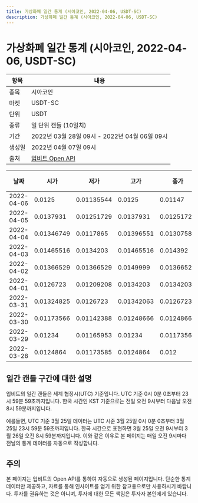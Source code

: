 ```yaml
---
title: 가상화폐 일간 통계 (시아코인, 2022-04-06, USDT-SC)
description: 가상화폐 일간 통계 (시아코인, 2022-04-06, USDT-SC)
---
```



가상화폐 일간 통계 (시아코인, 2022-04-06, USDT-SC)
===

|항목|내용|
|--|--|
|종목|시아코인|
|마켓|USDT-SC|
|단위|USDT|
|종류|일 단위 캔들 (10일치)|
|기간|2022년 03월 28일 09시 - 2022년 04월 06일 09시|
|생성일|2022년 04월 07일 09시|
|출처|[업비트 Open API](https://docs.upbit.com)|


|날짜|시가|저가|고가|종가|비고|
|--|--|--|--|--|--|
|2022-04-06|0.0125|0.01135544|0.0125|0.01147|    |
|2022-04-05|0.0137931|0.01251729|0.0137931|0.01251729|    |
|2022-04-04|0.01346749|0.0117865|0.01396551|0.01307584|    |
|2022-04-03|0.01465516|0.0134203|0.01465516|0.014392|    |
|2022-04-02|0.01366529|0.01366529|0.0149999|0.01366529|    |
|2022-04-01|0.0126723|0.01209208|0.0134203|0.0134203|    |
|2022-03-31|0.01324825|0.0126723|0.01342063|0.0126723|    |
|2022-03-30|0.01173566|0.01142388|0.01248666|0.01248666|    |
|2022-03-29|0.01234|0.01165953|0.01234|0.01173566|    |
|2022-03-28|0.0124864|0.01173585|0.0124864|0.012|    |


일간 캔들 구간에 대한 설명
---


업비트의 일간 캔들은 세계 협정시(UTC) 기준입니다. 
UTC 기준 0시 0분 0초부터 23시 59분 59초까지입니다. 
한국 시간인 KST 기준으로는 전일 오전 9시부터 다음날 오전 8시 59분까지입니다. 


예를들면, UTC 기준 3월 25일 데이터는 UTC 시준 3월 25일 0시 0분 0초부터 3월 25일 23시 59분 59초까지입니다. 
한국 시간으로 표현하면 3월 25일 오전 9시부터 3월 26일 오전 8시 59분까지입니다. 
이와 같은 이유로 본 페이지는 매일 오전 9시마다 전날의 통계 데이터를 자동으로 작성합니다. 


주의
---


본 페이지는 업비트의 Open API를 통하여 자동으로 생성된 페이지입니다. 
단순한 통계 데이터만 제공하고, 자료를 통해 인사이트를 얻기 위한 참고용으로만 사용하시기 바랍니다. 
투자를 권유하는 것은 아니며, 투자에 대한 모든 책임은 투자자 본인에게 있습니다. 
